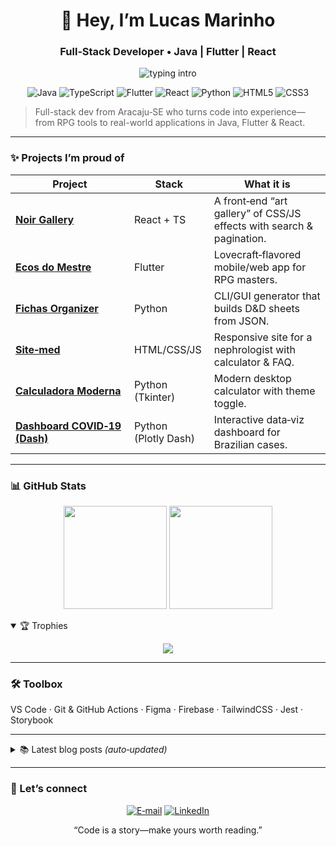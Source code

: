 <h1 align="center">👋 Hey, I’m Lucas Marinho</h1>
<h3 align="center">Full‑Stack Developer • Java | Flutter | React</h3>

<p align="center">
  <img src="https://readme-typing-svg.demolab.com?font=Fira+Code&pause=800&width=450&lines=Crafting+elegant+UIs;Building+RPG+tools;Loving+jazz+solos" alt="typing intro" />
</p>

<p align="center">
  <!-- Tech stack badges -->
  <img alt="Java" src="https://img.shields.io/badge/-Java-007396?style=for-the-badge&logo=java&logoColor=white"/>
  <img alt="TypeScript" src="https://img.shields.io/badge/-TypeScript-3178C6?style=for-the-badge&logo=typescript&logoColor=white"/>
  <img alt="Flutter" src="https://img.shields.io/badge/-Flutter-02569B?style=for-the-badge&logo=flutter&logoColor=white"/>
  <img alt="React" src="https://img.shields.io/badge/-React-20232A?style=for-the-badge&logo=react&logoColor=61DAFB"/>
  <img alt="Python" src="https://img.shields.io/badge/-Python-3776AB?style=for-the-badge&logo=python&logoColor=white"/>
  <img alt="HTML5" src="https://img.shields.io/badge/-HTML5-E34F26?style=for-the-badge&logo=html5&logoColor=white"/>
  <img alt="CSS3" src="https://img.shields.io/badge/-CSS3-1572B6?style=for-the-badge&logo=css3&logoColor=white"/>
</p>

> Full-stack dev from Aracaju‑SE who turns code into experience—<br>
> from RPG tools to real-world applications in Java, Flutter & React.

---

### ✨ Projects I’m proud of

| Project | Stack | What it is |
|---------|-------|------------|
| [**Noir Gallery**](https://github.com/lcsmarinho/noir-gallery) | React + TS | A front‑end “art gallery” of CSS/JS effects with search & pagination. |
| [**Ecos do Mestre**](https://github.com/lcsmarinho/ecos_do_mestre) | Flutter | Lovecraft‑flavored mobile/web app for RPG masters. |
| [**Fichas Organizer**](https://github.com/lcsmarinho/fichas_organizer_generator_app) | Python | CLI/GUI generator that builds D&D sheets from JSON. |
| [**Site‑med**](https://github.com/lcsmarinho/Site-med) | HTML/CSS/JS | Responsive site for a nephrologist with calculator & FAQ. |
| [**Calculadora Moderna**](https://github.com/lcsmarinho/Calculadora-Moderna) | Python (Tkinter) | Modern desktop calculator with theme toggle. |
| [**Dashboard COVID‑19 (Dash)**](https://github.com/lcsmarinho/Dashboard-COVID-19-com-Dash) | Python (Plotly Dash) | Interactive data‑viz dashboard for Brazilian cases. |

---

### 📊 GitHub Stats

<p align="center">
  <img height="165" src="https://github-readme-stats.vercel.app/api?username=lcsmarinho&show_icons=true&theme=tokyonight&hide_border=true" />
  <img height="165" src="https://github-readme-streak-stats.herokuapp.com/?user=lcsmarinho&theme=tokyonight&hide_border=true" />
</p>

<details open>
<summary>🏆 Trophies</summary>
<p align="center">
  <img src="https://github-profile-trophy.vercel.app/?username=lcsmarinho&theme=onedark&no-frame=true&column=6&rank=S,AAA,AA,A" />
</p>
</details>

---

### 🛠️ Toolbox
VS Code · Git & GitHub Actions · Figma · Firebase · TailwindCSS · Jest · Storybook

---

<details>
<summary>📚 Latest blog posts <em>(auto‑updated)</em></summary>

<!-- BLOG-POST-LIST:START -->
<!-- BLOG-POST-LIST:END -->

_To show your posts here, enable  
<a href="https://github.com/gautamkrishnar/blog-post-workflow">blog-post-workflow</a> in <code>.github/workflows</code>._
</details>

---

### 🤝 Let’s connect
<p align="center">
  <a href="mailto:lucas@example.com"><img alt="E‑mail" src="https://img.shields.io/badge/E‑mail-D14836?style=for-the-badge&logo=gmail&logoColor=white"></a>
  <a href="https://linkedin.com/in/lucas-marinho-dev"><img alt="LinkedIn" src="https://img.shields.io/badge/LinkedIn-0A66C2?style=for-the-badge&logo=linkedin&logoColor=white"></a>
</p>

<p align="center">“Code is a story—make yours worth reading.”</p>
